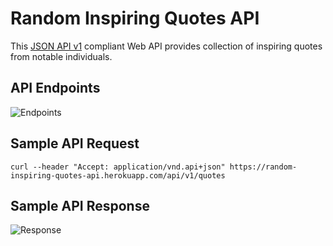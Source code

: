 # Random Inspiring Quotes API
This [JSON API v1](http://jsonapi.org) compliant Web API provides collection of inspiring quotes from notable individuals.

## API Endpoints
![Endpoints](https://user-images.githubusercontent.com/9766310/33596375-75660918-d9d6-11e7-92c3-8a6dd430d097.png)

## Sample API Request
```
curl --header "Accept: application/vnd.api+json" https://random-inspiring-quotes-api.herokuapp.com/api/v1/quotes
```

## Sample API Response
![Response](https://user-images.githubusercontent.com/9766310/33598117-8e0e2396-d9dc-11e7-81cd-d23c0bb17a2e.png)
